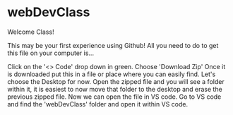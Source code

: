 # webDevClass
Welcome Class!

This may be your first experience using Github!  All you need to do to get this file on your computer is...

Click on the '<> Code' drop down in green.
Choose 'Download Zip'
Once it is downloaded put this in a file or place where you can easily find. Let's choose the Desktop for now.
Open the zipped file and you will see a folder within it, it is easiest to now move that folder to the desktop and erase the previous zipped file.
Now we can open the file in VS code. 
Go to VS code and find the 'webDevClass' folder and open it within VS code.
